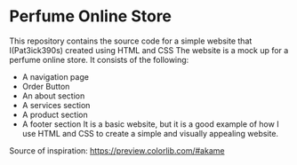 # Perfume Online Store #

This repository contains the source code for a simple website that I(Pat3ick390s) created using HTML and CSS
The website is a mock up for a perfume online store.
It consists of the following:
* A navigation page
* Order Button
* An about section
* A services section
* A product section
* A footer section
It is a basic website, but it is a good example of how I use HTML and CSS to create a simple and visually appealing website.

Source of inspiration:
https://preview.colorlib.com/#akame
